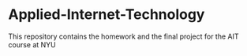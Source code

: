 # Applied-Internet-Technology
This repository contains the homework and the final project for the AIT course at NYU
